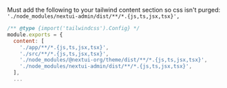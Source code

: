 


Must add the following to your tailwind content section so css isn't purged:
`'./node_modules/nextui-admin/dist/**/*.{js,ts,jsx,tsx}',`
```javascript
/** @type {import('tailwindcss').Config} */
module.exports = {
  content: [
    './app/**/*.{js,ts,jsx,tsx}',
    './src/**/*.{js,ts,jsx,tsx}',
    './node_modules/@nextui-org/theme/dist/**/*.{js,ts,jsx,tsx}',
    './node_modules/nextui-admin/dist/**/*.{js,ts,jsx,tsx}',
  ],
  ...
```